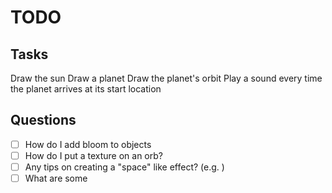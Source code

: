 # TODO

## Tasks
Draw the sun
Draw a planet
Draw the planet's orbit
Play a sound every time the planet arrives at its start location


## Questions

- [ ] How do I add bloom to objects
- [ ] How do I put a texture on an orb?
- [ ] Any tips on creating a "space" like effect? (e.g. )
- [ ] What are some
